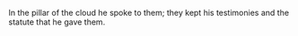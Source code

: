 In the pillar of the cloud he spoke to them; they kept his testimonies and the statute that he gave them.
